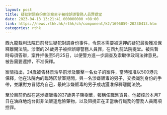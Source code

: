 ```yaml
---
layout: post
title: 疑犯對調身份案涉案男子被控誤導警務人員罪提堂
date: 2023-04-13 13:21:41.000000000 +08:00
link: https://news.rthk.hk/rthk/ch/component/k2/1696059-20230413.htm
categories: rthk
---
```


西九龍裁判法院日前發生疑犯對調身份事件，令原本需要被還押的疑犯最後獲准保釋離開法院。涉案的24歲男子被控誤導警務人員罪，在西九龍法院提堂。被告暫時毋須答辯，案件押後至5月25日，以便警方進一步調查及索取律政司法律意見。被告需要還押，不准保釋。

案情指出，24歲被告林景浩早前涉及襲擊一名女子的案件，當時獲准以500港元保釋，他在法院內的臨時囚禁室期間，與一名涉嫌販毒的男子，交換識別身份的手帶，並讓對方冒認為自己，最終涉嫌販毒的男子成功獲准保釋離開法院。

至於目前仍然在逃涉嫌販毒的37歲男子陳樹華，報稱任職售貨員。他被控於本月7日在油麻地炮台街非法販運危險藥物，以及阻撓正在正當執行職務的警務人員兩項控罪。
